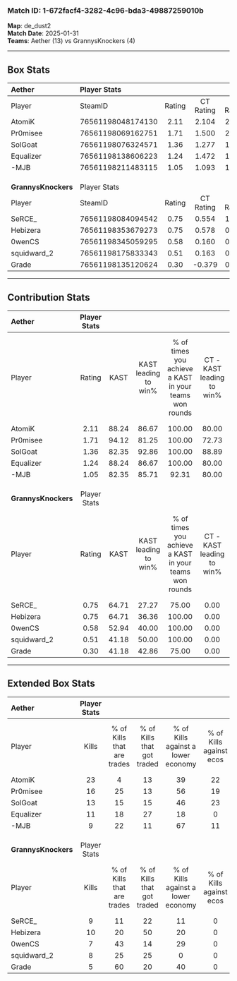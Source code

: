 ### Match ID: 1-672facf4-3282-4c96-bda3-49887259010b  
**Map**: de_dust2  
**Match Date**: 2025-01-31  
**Teams**: Aether (13) vs GrannysKnockers (4)  

---  

## Box Stats  

| **Aether**          | Player Stats      |        |           |          |       |       |       |         |        |      |     |
| :- | :- | :-: | :-: | :-: | :-: | :-: | :-: | :-: | :-: | :-: | :-: |
| Player              | SteamID           | Rating | CT Rating | T Rating | KAST  |  ADR  | Kills | Assists | Deaths | K/D  | HS% |
| AtomiK              | 76561198048174130 |  2.11  |   2.104   |  2.215   | 88.24 | 119.8 |  23   |    6    |   6    | 3.83 | 34  |
| Pr0misee            | 76561198069162751 |  1.71  |   1.500   |  2.240   | 94.12 | 96.8  |  16   |    5    |   6    | 2.67 | 50  |
| SolGoat             | 76561198076324571 |  1.36  |   1.277   |  1.768   | 82.35 | 88.1  |  13   |   11    |   10   | 1.30 | 30  |
| Equalizer           | 76561198138606223 |  1.24  |   1.472   |  1.269   | 88.24 | 74.2  |  11   |    4    |   9    | 1.22 | 36  |
| -MJB                | 76561198211483115 |  1.05  |   1.093   |  1.171   | 82.35 | 50.8  |   9   |    3    |   8    | 1.13 | 55  |
|                     |                   |        |           |          |       |       |       |         |        |      |     |
|                     |                   |        |           |          |       |       |       |         |        |      |     |
|                     |                   |        |           |          |       |       |       |         |        |      |     |
| **GrannysKnockers** | Player Stats      |        |           |          |       |       |       |         |        |      |     |
| Player              | SteamID           | Rating | CT Rating | T Rating | KAST  |  ADR  | Kills | Assists | Deaths | K/D  | HS% |
| SeRCE_              | 76561198084094542 |  0.75  |   0.554   |  1.057   | 64.71 | 58.7  |   9   |    2    |   14   | 0.64 | 44  |
| Hebizera            | 76561198353679273 |  0.75  |   0.578   |  0.917   | 64.71 | 52.9  |  10   |    2    |   15   | 0.67 | 90  |
| 0wenCS              | 76561198345059295 |  0.58  |   0.160   |  0.864   | 52.94 | 52.8  |   7   |    3    |   13   | 0.54 | 42  |
| squidward_2         | 76561198175833343 |  0.51  |   0.163   |  0.763   | 41.18 | 53.4  |   8   |    2    |   14   | 0.57 | 75  |
| Grade               | 76561198135120624 |  0.30  |  -0.379   |  0.675   | 41.18 | 54.4  |   5   |    2    |   16   | 0.31 | 60  |
---  

## Contribution Stats  

| **Aether**          | Player Stats |       |                      |                                                        |                           |                                                             |                          |                                                            |
| :- | :-: | :-: | :-: | :-: | :-: | :-: | :-: | :-: |
| Player              |    Rating    | KAST  | KAST leading to win% | % of times you achieve a KAST in your teams won rounds | CT - KAST leading to win% | CT - % of times you achieve a KAST in your teams won rounds | T - KAST leading to win% | T - % of times you achieve a KAST in your teams won rounds |
| AtomiK              |     2.11     | 88.24 |        86.67         |                         100.00                         |           80.00           |                           100.00                            |          100.00          |                           100.00                           |
| Pr0misee            |     1.71     | 94.12 |        81.25         |                         100.00                         |           72.73           |                           100.00                            |          100.00          |                           100.00                           |
| SolGoat             |     1.36     | 82.35 |        92.86         |                         100.00                         |           88.89           |                           100.00                            |          100.00          |                           100.00                           |
| Equalizer           |     1.24     | 88.24 |        86.67         |                         100.00                         |           80.00           |                           100.00                            |          100.00          |                           100.00                           |
| -MJB                |     1.05     | 82.35 |        85.71         |                         92.31                          |           80.00           |                           100.00                            |          100.00          |                           80.00                            |
|                     |              |       |                      |                                                        |                           |                                                             |                          |                                                            |
|                     |              |       |                      |                                                        |                           |                                                             |                          |                                                            |
|                     |              |       |                      |                                                        |                           |                                                             |                          |                                                            |
| **GrannysKnockers** | Player Stats |       |                      |                                                        |                           |                                                             |                          |                                                            |
| Player              |    Rating    | KAST  | KAST leading to win% | % of times you achieve a KAST in your teams won rounds | CT - KAST leading to win% | CT - % of times you achieve a KAST in your teams won rounds | T - KAST leading to win% | T - % of times you achieve a KAST in your teams won rounds |
| SeRCE_              |     0.75     | 64.71 |        27.27         |                         75.00                          |           0.00            |                            0.00                             |          37.50           |                           75.00                            |
| Hebizera            |     0.75     | 64.71 |        36.36         |                         100.00                         |           0.00            |                            0.00                             |          50.00           |                           100.00                           |
| 0wenCS              |     0.58     | 52.94 |        40.00         |                         100.00                         |           0.00            |                            0.00                             |          50.00           |                           100.00                           |
| squidward_2         |     0.51     | 41.18 |        50.00         |                         100.00                         |           0.00            |                            0.00                             |          66.67           |                           100.00                           |
| Grade               |     0.30     | 41.18 |        42.86         |                         75.00                          |           0.00            |                            0.00                             |          42.86           |                           75.00                            |
---  

## Extended Box Stats  

| **Aether**          | Player Stats |                            |                            |                                    |                         |                              |                                 |        |                             |                                     |                          |                               |                            |
| :- | :-: | :-: | :-: | :-: | :-: | :-: | :-: | :-: | :-: | :-: | :-: | :-: | :-: |
| Player              |    Kills     | % of Kills that are trades | % of Kills that got traded | % of Kills against a lower economy | % of Kills against ecos | % of Kills that are flawless | % of Kills that are close duels | Deaths | % of Deaths that get traded | % of Deaths against a lower economy | % of Deaths against ecos | % of Deaths that are flawless | % of Deaths that are close |
| AtomiK              |      23      |             4              |             13             |                 39                 |           22            |              91              |                0                |   6    |             17              |                 17                  |            0             |              83               |             0              |
| Pr0misee            |      16      |             25             |             13             |                 56                 |           19            |              69              |                0                |   6    |             17              |                 17                  |            0             |              67               |             17             |
| SolGoat             |      13      |             15             |             15             |                 46                 |           23            |              77              |                8                |   10   |             20              |                 30                  |            10            |              50               |             0              |
| Equalizer           |      11      |             18             |             27             |                 18                 |            0            |              36              |                9                |   9    |             56              |                 22                  |            0             |              33               |             22             |
| -MJB                |      9       |             22             |             11             |                 67                 |           11            |              67              |               11                |   8    |             25              |                 25                  |            13            |              25               |             25             |
|                     |              |                            |                            |                                    |                         |                              |                                 |        |                             |                                     |                          |                               |                            |
|                     |              |                            |                            |                                    |                         |                              |                                 |        |                             |                                     |                          |                               |                            |
|                     |              |                            |                            |                                    |                         |                              |                                 |        |                             |                                     |                          |                               |                            |
| **GrannysKnockers** | Player Stats |                            |                            |                                    |                         |                              |                                 |        |                             |                                     |                          |                               |                            |
| Player              |    Kills     | % of Kills that are trades | % of Kills that got traded | % of Kills against a lower economy | % of Kills against ecos | % of Kills that are flawless | % of Kills that are close duels | Deaths | % of Deaths that get traded | % of Deaths against a lower economy | % of Deaths against ecos | % of Deaths that are flawless | % of Deaths that are close |
| SeRCE_              |      9       |             11             |             22             |                 11                 |            0            |              67              |               11                |   14   |             36              |                 14                  |            0             |              71               |             0              |
| Hebizera            |      10      |             20             |             50             |                 20                 |            0            |              40              |               10                |   15   |             13              |                 13                  |            0             |              93               |             0              |
| 0wenCS              |      7       |             43             |             14             |                 29                 |            0            |              29              |               14                |   13   |              8              |                 15                  |            0             |              62               |             8              |
| squidward_2         |      8       |             25             |             25             |                 0                  |            0            |              38              |               25                |   14   |              7              |                 14                  |            0             |              86               |             7              |
| Grade               |      5       |             60             |             20             |                 40                 |            0            |              60              |                0                |   16   |             13              |                 13                  |            0             |              50               |             6              |
